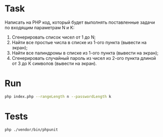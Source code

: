 # Task

Написать на PHP код, который будет выполнять поставленные задачи по
входящим параметрам N и K:
1) Сгенерировать список чисел от 1 до N;
2) Найти все простые числа в списке из 1-ого пункта (вывести на экран);
3) Найти все палиндромы в списке из 1-ого пункта (вывести на экран);
4) Сгенерировать случайный пароль из чисел из 2-ого пункта длиной от 3 до К символов (вывести на экран).

# Run
```bash
php index.php --rangeLength n --passwordLength k
```

# Tests
```bash
php ./vendor/bin/phpunit
```
